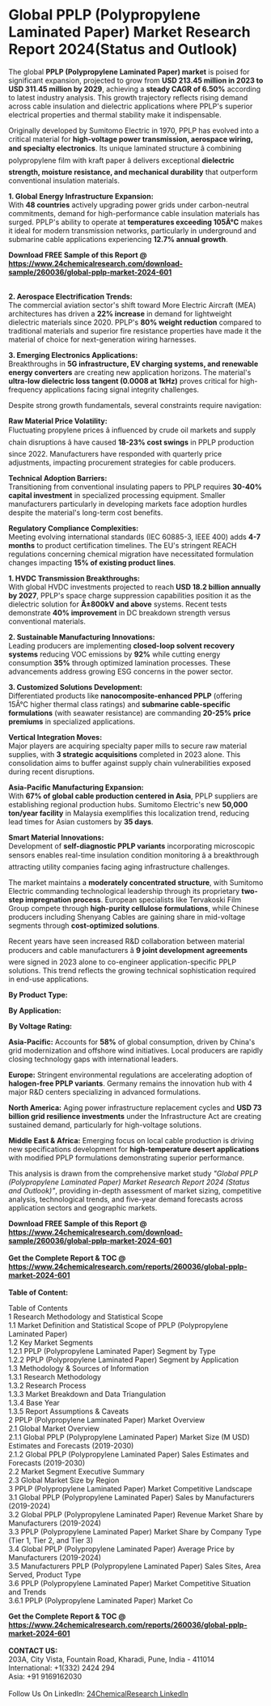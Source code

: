 <h1>Global PPLP (Polypropylene Laminated Paper) Market Research Report 2024(Status and Outlook)</h1><p>The global <strong>PPLP (Polypropylene Laminated Paper) market</strong> is poised for significant expansion, projected to grow from <strong>USD 213.45 million in 2023 to USD 311.45 million by 2029</strong>, achieving a <strong>steady CAGR of 6.50%</strong> according to latest industry analysis. This growth trajectory reflects rising demand across cable insulation and dielectric applications where PPLP's superior electrical properties and thermal stability make it indispensable.</p><p>Originally developed by Sumitomo Electric in 1970, PPLP has evolved into a critical material for <strong>high-voltage power transmission, aerospace wiring, and specialty electronics</strong>. Its unique laminated structure â combining polypropylene film with kraft paper â delivers exceptional <strong>dielectric strength, moisture resistance, and mechanical durability</strong> that outperform conventional insulation materials.</p><p><strong>1. Global Energy Infrastructure Expansion:<br></strong>
With <strong>48 countries</strong> actively upgrading power grids under carbon-neutral commitments, demand for high-performance cable insulation materials has surged. PPLP's ability to operate at <strong>temperatures exceeding 105Â°C</strong> makes it ideal for modern transmission networks, particularly in underground and submarine cable applications experiencing <strong>12.7% annual growth</strong>.</p><div><b>Download FREE Sample of this Report @ 
            <a href="https://www.24chemicalresearch.com/download-sample/260036/global-pplp-market-2024-601">
            https://www.24chemicalresearch.com/download-sample/260036/global-pplp-market-2024-601</a></b></div><br><p><strong>2. Aerospace Electrification Trends:<br></strong>
The commercial aviation sector's shift toward More Electric Aircraft (MEA) architectures has driven a <strong>22% increase</strong> in demand for lightweight dielectric materials since 2020. PPLP's <strong>80% weight reduction</strong> compared to traditional materials and superior fire resistance properties have made it the material of choice for next-generation wiring harnesses.</p><p><strong>3. Emerging Electronics Applications:<br></strong>
Breakthroughs in <strong>5G infrastructure, EV charging systems, and renewable energy converters</strong> are creating new application horizons. The material's <strong>ultra-low dielectric loss tangent (0.0008 at 1kHz)</strong> proves critical for high-frequency applications facing signal integrity challenges.</p><p>Despite strong growth fundamentals, several constraints require navigation:</p><p><strong>Raw Material Price Volatility:<br></strong>
Fluctuating propylene prices â influenced by crude oil markets and supply chain disruptions â have caused <strong>18-23% cost swings</strong> in PPLP production since 2022. Manufacturers have responded with quarterly price adjustments, impacting procurement strategies for cable producers.</p><p><strong>Technical Adoption Barriers:<br></strong>
Transitioning from conventional insulating papers to PPLP requires <strong>30-40% capital investment</strong> in specialized processing equipment. Smaller manufacturers particularly in developing markets face adoption hurdles despite the material's long-term cost benefits.</p><p><strong>Regulatory Compliance Complexities:<br></strong>
Meeting evolving international standards (IEC 60885-3, IEEE 400) adds <strong>4-7 months</strong> to product certification timelines. The EU's stringent REACH regulations concerning chemical migration have necessitated formulation changes impacting <strong>15% of existing product lines</strong>.</p><p><strong>1. HVDC Transmission Breakthroughs:<br></strong>
With global HVDC investments projected to reach <strong>USD 18.2 billion annually by 2027</strong>, PPLP's space charge suppression capabilities position it as the dielectric solution for <strong>Â±800kV and above</strong> systems. Recent tests demonstrate <strong>40% improvement</strong> in DC breakdown strength versus conventional materials.</p><p><strong>2. Sustainable Manufacturing Innovations:<br></strong>
Leading producers are implementing <strong>closed-loop solvent recovery systems</strong> reducing VOC emissions by <strong>92%</strong> while cutting energy consumption <strong>35%</strong> through optimized lamination processes. These advancements address growing ESG concerns in the power sector.</p><p><strong>3. Customized Solutions Development:<br></strong>
Differentiated products like <strong>nanocomposite-enhanced PPLP</strong> (offering 15Â°C higher thermal class ratings) and <strong>submarine cable-specific formulations</strong> (with seawater resistance) are commanding <strong>20-25% price premiums</strong> in specialized applications.</p><p><strong>Vertical Integration Moves:<br></strong>
Major players are acquiring specialty paper mills to secure raw material supplies, with <strong>3 strategic acquisitions</strong> completed in 2023 alone. This consolidation aims to buffer against supply chain vulnerabilities exposed during recent disruptions.</p><p><strong>Asia-Pacific Manufacturing Expansion:<br></strong>
With <strong>67% of global cable production centered in Asia</strong>, PPLP suppliers are establishing regional production hubs. Sumitomo Electric's new <strong>50,000 ton/year facility</strong> in Malaysia exemplifies this localization trend, reducing lead times for Asian customers by <strong>35 days</strong>.</p><p><strong>Smart Material Innovations:<br></strong>
Development of <strong>self-diagnostic PPLP variants</strong> incorporating microscopic sensors enables real-time insulation condition monitoring â a breakthrough attracting utility companies facing aging infrastructure challenges.</p><p>The market maintains a <strong>moderately concentrated structure</strong>, with Sumitomo Electric commanding technological leadership through its proprietary <strong>two-step impregnation process</strong>. European specialists like Tervakoski Film Group compete through <strong>high-purity cellulose formulations</strong>, while Chinese producers including Shenyang Cables are gaining share in mid-voltage segments through <strong>cost-optimized solutions</strong>.</p><p>Recent years have seen increased R&amp;D collaboration between material producers and cable manufacturers â <strong>9 joint development agreements</strong> were signed in 2023 alone to co-engineer application-specific PPLP solutions. This trend reflects the growing technical sophistication required in end-use applications.</p><p><strong>By Product Type:</strong></p><p><strong>By Application:</strong></p><p><strong>By Voltage Rating:</strong></p><p><strong>Asia-Pacific:</strong> Accounts for <strong>58%</strong> of global consumption, driven by China's grid modernization and offshore wind initiatives. Local producers are rapidly closing technology gaps with international leaders.</p><p><strong>Europe:</strong> Stringent environmental regulations are accelerating adoption of <strong>halogen-free PPLP variants</strong>. Germany remains the innovation hub with 4 major R&amp;D centers specializing in advanced formulations.</p><p><strong>North America:</strong> Aging power infrastructure replacement cycles and <strong>USD 73 billion grid resilience investments</strong> under the Infrastructure Act are creating sustained demand, particularly for high-voltage solutions.</p><p><strong>Middle East &amp; Africa:</strong> Emerging focus on local cable production is driving new specifications development for <strong>high-temperature desert applications</strong> with modified PPLP formulations demonstrating superior performance.</p><p>This analysis is drawn from the comprehensive market study <em>"Global PPLP (Polypropylene Laminated Paper) Market Research Report 2024 (Status and Outlook)"</em>, providing in-depth assessment of market sizing, competitive analysis, technological trends, and five-year demand forecasts across application sectors and geographic markets.</p><div><b>Download FREE Sample of this Report @ 
            <a href="https://www.24chemicalresearch.com/download-sample/260036/global-pplp-market-2024-601">
            https://www.24chemicalresearch.com/download-sample/260036/global-pplp-market-2024-601</a></b></div><br><div><b>Get the Complete Report & TOC @ 
            <a href="https://www.24chemicalresearch.com/reports/260036/global-pplp-market-2024-601">
            https://www.24chemicalresearch.com/reports/260036/global-pplp-market-2024-601</a></b></div><br>
            <b>Table of Content:</b><p>Table of Contents<br />
1 Research Methodology and Statistical Scope<br />
1.1 Market Definition and Statistical Scope of PPLP (Polypropylene Laminated Paper)<br />
1.2 Key Market Segments<br />
1.2.1 PPLP (Polypropylene Laminated Paper) Segment by Type<br />
1.2.2 PPLP (Polypropylene Laminated Paper) Segment by Application<br />
1.3 Methodology & Sources of Information<br />
1.3.1 Research Methodology<br />
1.3.2 Research Process<br />
1.3.3 Market Breakdown and Data Triangulation<br />
1.3.4 Base Year<br />
1.3.5 Report Assumptions & Caveats<br />
2 PPLP (Polypropylene Laminated Paper) Market Overview<br />
2.1 Global Market Overview<br />
2.1.1 Global PPLP (Polypropylene Laminated Paper) Market Size (M USD) Estimates and Forecasts (2019-2030)<br />
2.1.2 Global PPLP (Polypropylene Laminated Paper) Sales Estimates and Forecasts (2019-2030)<br />
2.2 Market Segment Executive Summary<br />
2.3 Global Market Size by Region<br />
3 PPLP (Polypropylene Laminated Paper) Market Competitive Landscape<br />
3.1 Global PPLP (Polypropylene Laminated Paper) Sales by Manufacturers (2019-2024)<br />
3.2 Global PPLP (Polypropylene Laminated Paper) Revenue Market Share by Manufacturers (2019-2024)<br />
3.3 PPLP (Polypropylene Laminated Paper) Market Share by Company Type (Tier 1, Tier 2, and Tier 3)<br />
3.4 Global PPLP (Polypropylene Laminated Paper) Average Price by Manufacturers (2019-2024)<br />
3.5 Manufacturers PPLP (Polypropylene Laminated Paper) Sales Sites, Area Served, Product Type<br />
3.6 PPLP (Polypropylene Laminated Paper) Market Competitive Situation and Trends<br />
3.6.1 PPLP (Polypropylene Laminated Paper) Market Co</p><div><b>Get the Complete Report & TOC @ 
            <a href="https://www.24chemicalresearch.com/reports/260036/global-pplp-market-2024-601">
            https://www.24chemicalresearch.com/reports/260036/global-pplp-market-2024-601</a></b></div><br><b>CONTACT US:</b><br>
            203A, City Vista, Fountain Road, Kharadi, Pune, India - 411014<br>
            International: +1(332) 2424 294<br>
            Asia: +91 9169162030 <br><br>
            Follow Us On LinkedIn: <a href="https://www.linkedin.com/company/24chemicalresearch/">24ChemicalResearch LinkedIn</a>